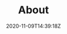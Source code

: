 ---
title: "About"
date: 2020-11-09T14:39:18Z
draft: false
color: "white"
brags: [
    'I do software development contract work from Stockholm. Currently part of making book-magic at <a href="https://www.nuanxed.com">Nuanxed</a>.',
    ":book:",
    "For the past 9 years I've been in leadership positions and part of growing a company from 5 to 100 employees.",
    ":rocket:",
    "Since starting as a software developer in 2004 I've dealt mostly with games development and web stuff. I've had many different roles but always tried to keep at least a few fingers coding.",
    ":construction:",
    "I have good understanding of a modern software development setup including VCSs, package managers, artifact managers and registries, build systems, test automation etc.",
    ":package:",
    "I like the overall DevOps concepts of value streams and finding good ways of visualizing and automating the regular flow of work.",
    'img/plantuml.png',
    "I enjoy fiddling with Node.js and trying to keep up in the fast-moving JavaScript community.",
  #  'img/nodejs.png','img/npm.png',
    ":coffee:",
  #  "I have spent a lots of time in a love/hate relationship with Jenkins and it's myriad of plugins...",
  #  ":white_check_mark:",
    "I have a decent understanding of cloud infrastructure. I've seen the light in the configuration tunnel (embraced IaC principles with Docker, Kubernetes,  Serverless Framework, CloudFormation templates, Ansible playbooks and more).",
  #  'img/aws.png',
    ':cloud:',
    '"Defer commitment" is my favorite Lean principle. Architect your solution so that fewer commitments are irreversible. Defer commitment on irreversible decisions to the latest point possible. OK admittedly a bit pretentious. <i>In other words: Assume you will learn stuff down the line so try not to paint yourself into a corner...</i>',
    ":point_up:"
    # "I believe that rules are meant to be <s>broken</s> understood and followed if and when they make sense and auto tested in any way possible.",
    # ":interrobang:",
    # "I prefer working with Unix-like operating systems. Linux for back-end/cloud, MacOS for front-end.",
    # ":computer:",
    # "I've made countless poor decisions and solutions that did not survive the test of time (but hopefully a few good ones too).",
    # ":sweat_smile:"
]
---